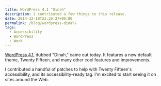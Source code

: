 ```yaml
---
title: WordPress 4.1 “Dinah”
description: I contributed a few things to this release.
date: 2014-12-18T22:30:27+00:00
permalink: /blog/wordpress-dinah/
tags:
  - Accessibility
  - WordPress
  - Work
---
```


[WordPress 4.1](https://wordpress.org/news/2014/12/dinah/), dubbed "Dinah," came out today. It features a new default theme, Twenty Fifteen, and many other cool features and improvements.

I contributed a handful of patches to help with Twenty Fifteen's accessibility, and its accessibility-ready tag. I'm excited to start seeing it on sites around the Web.